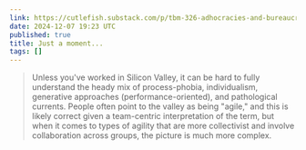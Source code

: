 ```yaml
---
link: https://cutlefish.substack.com/p/tbm-326-adhocracies-and-bureaucracies
date: 2024-12-07 19:23 UTC
published: true
title: Just a moment...
tags: []
---
```


> Unless you've worked in Silicon Valley, it can be hard to fully understand the heady mix of process-phobia, individualism, generative approaches (performance-oriented), and pathological currents. People often point to the valley as being "agile," and this is likely correct given a team-centric interpretation of the term, but when it comes to types of agility that are more collectivist and involve collaboration across groups, the picture is much more complex.
